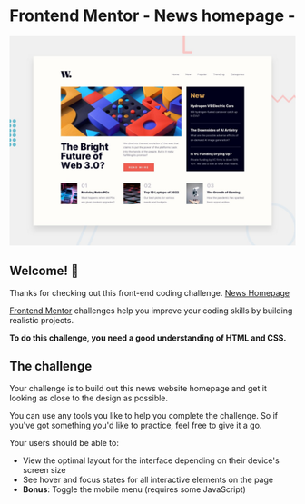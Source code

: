 # Frontend Mentor - News homepage - 

![Design preview for the News homepage coding challenge](./design/desktop-preview.jpg)

## Welcome! 👋

Thanks for checking out this front-end coding challenge.
[News Homepage](https://www.frontendmentor.io/challenges/news-homepage-H6SWTa1MFl/hub)

[Frontend Mentor](https://www.frontendmentor.io) challenges help you improve your coding skills by building realistic projects.

**To do this challenge, you need a good understanding of HTML and CSS.**

## The challenge

Your challenge is to build out this news website homepage and get it looking as close to the design as possible.

You can use any tools you like to help you complete the challenge. So if you've got something you'd like to practice, feel free to give it a go.

Your users should be able to:

- View the optimal layout for the interface depending on their device's screen size
- See hover and focus states for all interactive elements on the page
- **Bonus**: Toggle the mobile menu (requires some JavaScript)
